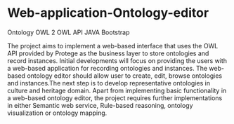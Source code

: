# Web-application-Ontology-editor

Ontology OWL 2 OWL API JAVA Bootstrap

The project aims to implement a web-based interface that uses the OWL API provided by Protege as the business layer to store ontologies and record instances. Initial developments will focus on providing the users with a web-based application for recording ontologies and instances. The web-based ontology editor should allow user to create, edit, browse ontologies and instances.The next step is to develop representative ontologies in culture and heritage domain.
Apart from implementing basic functionality in a web-based ontology editor, the project requires further implementations in either Semantic web service, Rule-based reasoning, ontology visualization or ontology mapping. 
